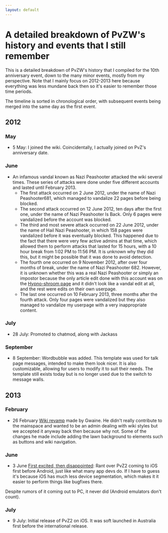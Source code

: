 ```yaml
---
layout: default
---
```


# A detailed breakdown of PvZW's history and events that I still remember
This is a detailed breakdown of PvZW's history that I compiled for the 10th anniversary event, down to the many minor events, mostly from my perspective. Note that I mainly focus on 2012-2013 here because everything was less mundane back then so it's easier to remember those time periods.

The timeline is sorted in chronological order, with subsequent events being merged into the same day as the first event.

## 2012
### May
* 5 May: I joined the wiki. Coincidentally, I actually joined on PvZ's anniversary date.

### June
* An infamous vandal known as Nazi Peashooter attacked the wiki several times. These series of attacks were done under five different accounts and lasted until February 2013.
	* The first attack occurred on 2 June 2012, under the name of Nazi Peashooter681, which managed to vandalize 22 pages before being blocked.
	* The second attack occurred on 12 June 2012, ten days after the first one, under the name of Nazi Peashooter Is Back. Only 6 pages were vandalized before the account was blocked.
	* The third and most severe attack occurred on 22 June 2012, under the name of Hail Nazi Peashooter, in which 158 pages were vandalized before it was eventually blocked. This happened due to the fact that there were very few active admins at that time, which allowed them to perform attacks that lasted for 15 hours, with a 10 hour break from 1:02 PM to 11:56 PM. It is unknown why they did this, but it might be possible that it was done to avoid detection.
	* The fourth one occurred on 9 November 2012, after over four months of break, under the name of Nazi Peashooter 682. However, it is unknown whether this was a real Nazi Peashooter or simply an impostor because the only article edit done with this account was on the [Hypno-shroom page](https://plantsvszombies.fandom.com/wiki/Hypno-shroom?diff=prev&oldid=124626) and it didn't look like a vandal edit at all, and the rest were edits on their own userpage.
	* The last one occurred on 10 February 2013, three months after the fourth attack. Only four pages were vandalized but they also managed to vandalize my userpage with a very inappropriate content.

### July
* 28 July: Promoted to chatmod, along with Jackass

###

### September
* 8 September: Wordbubble was added. This template was used for talk page messages, intended to make them look nicer. It is also customizable, allowing for users to modify it to suit their needs. The template still exists today but is no longer used due to the switch to message walls.

## 2013
### February
* 26 February
[Wiki revamp](https://plantsvszombies.fandom.com/wiki/Thread:42567) made by Gwaine. He didn't really contribute to the mainspace and wanted to be an admin dealing with wiki styles but we accepted it anyway back then because why not. Some of the changes he made include adding the lawn background to elements such as buttons and wiki navigation.

### June
* 3 June
[First excited, then disappointed](https://plantsvszombies.fandom.com/wiki/Thread:54280): Rant over PvZ2 coming to iOS first before Android, just like what many app devs do. If I have to guess it's because iOS has much less device segmentation, which makes it it easier to perform things like bugfixes there.

Despite rumors of it coming out to PC, it never did (Android emulators don't count).

### July
* 9 July: Initial release of PvZ2 on iOS. It was soft launched in Australia first before the international release.